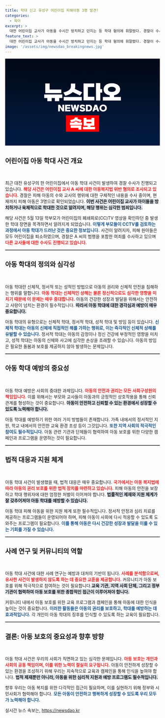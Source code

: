 ```yaml
---
title: 학대 신고 유성구 어린이집 피해아동 3명 발견!
categories:
  - 육아
excerpt: >
  대전 어린이집 교사가 아동을 수시간 방치하고 던지는 등 학대 혐의에 휘말렸다. 경찰이 수사에 나서며 추가 범행 여부를 확인 중이다. 학부모의 CCTV 확인이 사건의 발단으로, 피해 아동은 현재 3명이다.
feature_text: >
  대전 어린이집 교사가 아동을 수시간 방치하고 던지는 등 학대 혐의에 휘말렸다. 경찰이 수사에 나서며 추가 범행 여부를 확인 중이다. 학부모의 CCTV 확인이 사건의 발단으로, 피해 아동은 현재 3명이다.
image: '/assets/img/newsdao_breakingnews.jpg'
---
```


<p><img src="/assets/img/newsdao_breakingnews.jpg" alt="ontimetimes 속보" /></p>

<h2 data-ke-size="size26">어린이집 아동 학대 사건 개요</h2>

<p data-ke-size="size16">&nbsp;</p> 

<p>최근 대전 유성구의 한 어린이집에서 아동 학대 사건이 발생하여 경찰 수사가 진행되고 있습니다. <b><span style="color: #ee2323;">해당 사건은 어린이집 교사 A 씨에 대한 아동복지법 위반 혐의로 조사되고 있습니다.</span></b> 경찰은 피해 아동의 수와 교사의 행위에 대한 구체적인 내용을 수사 중이며, 현재까지 피해 아동은 3명으로 확인되었습니다. <b><span style="background-color: #21538527;">이번 사건은 어린이집 교사가 아이들을 방치하거나 육체적으로 학대한 것으로 알려지며, 해당 행위는 심각한 범죄입니다.</span></b></p>

<p>해당 사건은 5월 13일 학부모가 어린이집의 폐쇄회로(CC)TV 영상을 확인하던 중 발생한 학대 장면을 목격하면서 알려지게 되었습니다. <b><span style="color: #1a5490;">이렇게 부모들이 CCTV를 검토하는 과정에서 아동 학대가 드러난 것은 중요한 정보입니다.</span></b> 사건이 알려지자, 피해 원아들은 모두 어린이집을 퇴소하였으며, 경찰은 A 씨의 범행을 포함한 여죄를 수사하고 있으며 <b><span style="color: #ee2323;">다른 교사들에 대한 수사도 진행되고 있습니다.</span></b></p>

<hr style="height:2px;border:none;color:#333;background-color:#333;"/>

<h2 data-ke-size="size26">아동 학대의 정의와 심각성</h2>

<p data-ke-size="size16">&nbsp;</p>

<p>아동 학대란 신체적, 정서적 또는 성적인 방법으로 아동의 권리와 신체적 안전을 침해하는 행위를 말합니다. <b><span style="color: #ee2323;">아동 학대는 신체적인 상해는 물론 정신적으로도 심각한 영향을 미치기 때문에 이 문제는 매우 중대합니다.</span></b> 아동의 건강한 성장과 발달을 위해서는 안전하고 사랑이 넘치는 환경이 필수적입니다. <b><span style="background-color: #21538527;">따라서 아동 학대에 대한 경각심과 예방이 매우 중요합니다.</span></b></p>

<p>아동 학대의 유형으로는 신체적 학대, 정서적 학대, 성적 학대 및 방임 등이 있습니다. <b><span style="color: #1a5490;">신체적 학대는 아동의 신체에 직접적인 해를 가하는 행위로, 이는 즉각적인 신체적 상해를 유발할 수 있습니다.</span></b> 정서적 학대는 아동의 감정이나 정신 건강에 부정적인 영향을 미치고, 성적 학대는 아동의 신체와 사고에 심각한 손상을 초래할 수 있습니다. 아동의 방임은 필요한 돌봄과 보호를 제공하지 않아 발생하는 문제입니다.</p>

<hr style="height:2px;border:none;color:#333;background-color:#333;"/>

<h2 data-ke-size="size26">아동 학대 예방의 중요성</h2>

<p data-ke-size="size16">&nbsp;</p>

<p>아동 학대 예방은 사회의 중대한 과제입니다. <b><span style="color: #ee2323;">아동의 안전과 권리는 모든 사회구성원의 책임입니다.</span></b> 이를 위해서는 부모와 교사들이 아동과의 긍정적인 상호작용을 통해 신뢰 관계를 형성하는 것이 중요합니다. <b><span style="background-color: #21538527;">아동이 안전하고 신뢰할 수 있는 환경에서 성장할 수 있도록 노력해야 합니다.</span></b></p>

<p>아동 학대를 예방하기 위한 여러 가지 방법들이 존재합니다. 가족 내에서의 정서적인 지원, 학교 내에서의 안전한 교육 환경 조성 등이 그것입니다. <b><span style="color: #1a5490;">또한 지역 사회의 적극적인 참여도 필수적입니다.</span></b> 아동 관련 기관과 단체들이 협력하여 아동 보호를 위한 다양한 캠페인과 프로그램을 운영하는 것이 필요합니다.</p>

<hr style="height:2px;border:none;color:#333;background-color:#333;"/>

<h2 data-ke-size="size26">법적 대응과 지원 체계</h2>

<p data-ke-size="size16">&nbsp;</p>

<p>아동 학대 사건이 발생했을 때, 법적 대응은 매우 중요합니다. <b><span style="color: #ee2323;">국가에서는 아동 복지법에 따라 아동의 권리 보호를 위한 법적 장치를 마련하고 있습니다.</span></b> 피해 아동의 안전을 보장하고 학대 행위자에 대한 엄정한 처벌이 이어져야 합니다. <b><span style="background-color: #21538527;">법률적인 제재와 지원 체계가 잘 갖추어져야 아동 학대를 예방할 수 있습니다.</span></b></p>

<p>아동 학대 피해 아동을 위한 지원 체계 또한 필수적입니다. 정서적 안정과 심리 치료를 제공하는 프로그램들이 운영되어야 하며, 피해 아동이 사회에 다시 적응할 수 있도록 도와주는 프로그램이 필요합니다. <b><span style="color: #1a5490;">이를 통해 아동은 다시 건강한 성장과 발달을 이룰 수 있는 기회를 가질 수 있습니다.</span></b></p>

<hr style="height:2px;border:none;color:#333;background-color:#333;"/>

<h2 data-ke-size="size26">사례 연구 및 커뮤니티의 역할</h2>

<p data-ke-size="size16">&nbsp;</p>

<p>아동 학대 사건에 대한 사례 연구는 예방과 대처의 기반이 됩니다. <b><span style="color: #ee2323;">사례를 분석함으로써, 유사한 사건이 발생하지 않도록 하는 데 중요한 교훈을 제공합니다.</span></b> 커뮤니티가 아동 보호를 위해 적극적으로 참여하는 것이 필요합니다.<b><span style="background-color: #21538527;">교육 기관, 지역 사회 단체, 그리고 정부 기관이 협력하여 아동 보호를 위한 종합적인 접근이 이루어져야 합니다.</span></b></p>

<p>커뮤니티 내에서 아동 보호를 위한 교육 프로그램과 캠페인을 통해 아동에 대한 인식을 높이는 것이 중요합니다. <b><span style="color: #1a5490;">이러한 활동들은 아동의 권리를 보호하고, 학대를 예방하는 데 효과적입니다.</span></b> 각 개인이 아동 학대의 징후를 인식할 수 있도록 하는 교육이 필요합니다.</p>

<hr style="height:2px;border:none;color:#333;background-color:#333;"/>

<h2 data-ke-size="size26">결론: 아동 보호의 중요성과 향후 방향</h2>

<p data-ke-size="size16">&nbsp;</p>

<p>아동 학대 사건은 우리의 사회가 직면하고 있는 심각한 문제입니다. <b><span style="color: #ee2323;">아동 보호는 개인과 사회의 공동 책임이며, 이를 위한 노력이 절실히 요구됩니다.</span></b> 아동이 안전하게 성장할 수 있는 환경을 조성하기 위해 우리는 지속적으로 교육과 캠페인을 통해 인식을 높여야 합니다. <b><span style="background-color: #21538527;">법적 제재뿐만 아니라, 아동을 위한 심리적 지원과 예방 프로그램도 필수적입니다.</span></b></p>

<p>향후 우리는 아동 복지를 위한 다각적인 접근이 필요하며, 이를 실현하기 위해 정부와 시민사회가 협력해야 합니다. <b><span style="color: #1a5490;">모든 아동이 안전하고 행복하게 성장할 수 있도록 우리 모두가 노력해야 합니다.</span></b></p>
실시간 뉴스 속보는, <a href="https://newsdao.kr" rel="dofollow">https://newsdao.kr</a>


